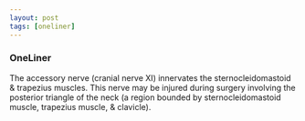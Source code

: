 ```yaml
---
layout: post
tags: [oneliner]
---
```



### OneLiner

The accessory nerve (cranial nerve XI) innervates the sternocleidomastoid & trapezius muscles. This nerve may be injured during surgery involving the posterior triangle of the neck (a region bounded by sternocleidomastoid muscle, trapezius muscle, & clavicle).
